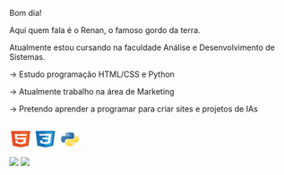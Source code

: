 Bom dia! 

Aqui quem fala é o Renan, o famoso gordo da terra.

Atualmente estou cursando na faculdade Análise e Desenvolvimento de Sistemas.

-> Estudo programação HTML/CSS e Python

-> Atualmente trabalho na área de Marketing

-> Pretendo aprender a programar para criar sites e projetos de IAs

<div style="display: inline_block"><br>
  <img align="center" alt="Rafa-HTML" height="30" width="40" src="https://raw.githubusercontent.com/devicons/devicon/master/icons/html5/html5-original.svg">
  <img align="center" alt="Rafa-CSS" height="30" width="40" src="https://raw.githubusercontent.com/devicons/devicon/master/icons/css3/css3-original.svg">
  <img align="center" alt="Rafa-Python" height="30" width="40" src="https://raw.githubusercontent.com/devicons/devicon/master/icons/python/python-original.svg">
</div>
<br>
<div> 
  <a href="https://www.youtube.com/@renan1722" target="_blank"><img src="https://img.shields.io/badge/YouTube-FF0000?style=for-the-badge&logo=youtube&logoColor=white" target="_blank"></a>
  <a href="https://www.linkedin.com/in/renan-negrini-5617a7301/" target="_blank"><img src="https://img.shields.io/badge/-LinkedIn-%230077B5?style=for-the-badge&logo=linkedin&logoColor=white" target="_blank"></a> 
  
</div>
<!---
Renan17px/Renan17px is a ✨ special ✨ repository because its `README.md` (this file) appears on your GitHub profile.
You can click the Preview link to take a look at your changes.
--->
